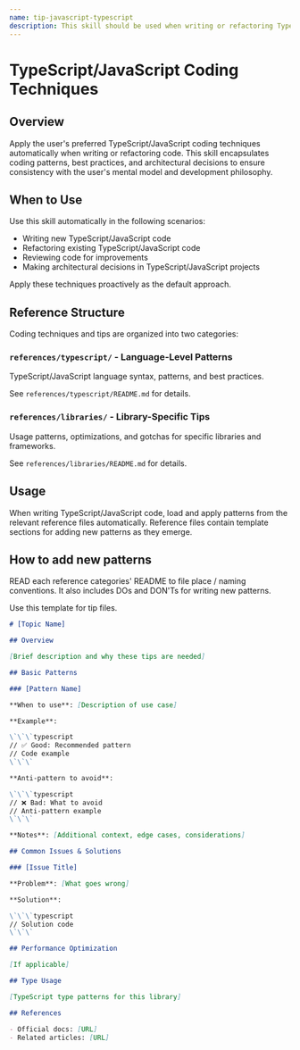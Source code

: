```yaml
---
name: tip-javascript-typescript
description: This skill should be used when writing or refactoring TypeScript/JavaScript code. It provides coding patterns and best practices aligned with the user's preferred development style, typescript language usage patterns, and library-specific tips.
---
```


# TypeScript/JavaScript Coding Techniques

## Overview

Apply the user's preferred TypeScript/JavaScript coding techniques automatically when writing or refactoring code. This skill encapsulates coding patterns, best practices, and architectural decisions to ensure consistency with the user's mental model and development philosophy.

## When to Use

Use this skill automatically in the following scenarios:

- Writing new TypeScript/JavaScript code
- Refactoring existing TypeScript/JavaScript code
- Reviewing code for improvements
- Making architectural decisions in TypeScript/JavaScript projects

Apply these techniques proactively as the default approach.

## Reference Structure

Coding techniques and tips are organized into two categories:

### `references/typescript/` - Language-Level Patterns

TypeScript/JavaScript language syntax, patterns, and best practices.

See `references/typescript/README.md` for details.

### `references/libraries/` - Library-Specific Tips

Usage patterns, optimizations, and gotchas for specific libraries and frameworks.

See `references/libraries/README.md` for details.

## Usage

When writing TypeScript/JavaScript code, load and apply patterns from the relevant reference files automatically. Reference files contain template sections for adding new patterns as they emerge.

## How to add new patterns

READ each reference categories' README to file place / naming conventions.
It also includes DOs and DON'Ts for writing new patterns.

Use this template for tip files.

```markdown
# [Topic Name]

## Overview

[Brief description and why these tips are needed]

## Basic Patterns

### [Pattern Name]

**When to use**: [Description of use case]

**Example**:

\`\`\`typescript
// ✅ Good: Recommended pattern
// Code example
\`\`\`

**Anti-pattern to avoid**:

\`\`\`typescript
// ❌ Bad: What to avoid
// Anti-pattern example
\`\`\`

**Notes**: [Additional context, edge cases, considerations]

## Common Issues & Solutions

### [Issue Title]

**Problem**: [What goes wrong]

**Solution**:

\`\`\`typescript
// Solution code
\`\`\`

## Performance Optimization

[If applicable]

## Type Usage

[TypeScript type patterns for this library]

## References

- Official docs: [URL]
- Related articles: [URL]
```
